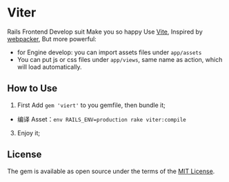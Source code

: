 # Viter

Rails Frontend Develop suit Make you so happy
Use [Vite](https://github.com/vitejs/vite),
Inspired by [webpacker](https://github.com/rails/webpacker), But more powerful:

* for Engine develop: you can import assets files under `app/assets`
* You can put js or css files under `app/views`, same name as action, which will load automatically.


## How to Use
1. First Add `gem 'viert'` to you gemfile, then bundle it;

* 编译 Asset：`env RAILS_ENV=production rake viter:compile`

3. Enjoy it;



## License
The gem is available as open source under the terms of the [MIT License](https://opensource.org/licenses/MIT).
